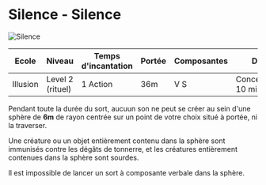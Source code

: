 # Silence - Silence
![Silence](../_images/silence.png)

|Ecole|Niveau|Temps d'incantation|Portée|Composantes|Durée|
|-|-|-|-|-|-|
|Illusion|Level 2 (rituel)|1 Action|36m|V S|Concentration, 10 minutes|

Pendant toute la durée du sort, aucuun son ne peut se créer au sein d'une sphère de **6m** de rayon centrée sur un point de votre choix situé à portée, ni la traverser.

Une créature ou un objet entièrement contenu dans la sphère sont immunisés contre les dégâts de tonnerre, et les créatures entièrement contenues dans la sphère sont sourdes. 

Il est impossible de lancer un sort à composante verbale dans la sphère.